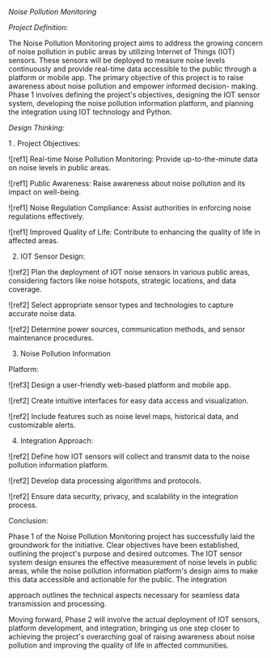 
*Noise Pollution Monitoring* 

*Project Definition*: 

The  Noise  Pollution  Monitoring  project  aims  to  address  the  growing concern of noise pollution in public areas by utilizing Internet of Things (IOT) sensors. These sensors will be deployed to measure noise levels continuously and provide real-time data accessible to the public through a platform or mobile app. The primary objective of this project is to raise awareness  about  noise  pollution  and  empower  informed  decision- making. Phase 1 involves defining the project's objectives, designing the IOT sensor system, developing the noise pollution information platform, and planning the integration using IOT technology and Python. 

*Design Thinking:* 

1 . Project Objectives: 

![ref1] Real-time Noise Pollution Monitoring: Provide up-to-the-minute data on noise levels in public areas. 

![ref1] Public Awareness: Raise awareness about noise pollution and its impact on well-being. 

![ref1] Noise  Regulation  Compliance:  Assist  authorities  in  enforcing noise regulations effectively. 

![ref1] Improved Quality of Life: Contribute to enhancing the quality of life in affected areas. 

2. IOT Sensor Design: 

![ref2] Plan the deployment of IOT noise sensors in various public areas, considering factors like noise hotspots, strategic locations, and data coverage. 

![ref2] Select  appropriate  sensor  types  and  technologies  to  capture accurate noise data. 

![ref2] Determine power sources, communication methods, and sensor maintenance procedures. 

3. Noise Pollution Information 

Platform: 

![ref3] Design a user-friendly web-based platform and mobile app. 

![ref2] Create intuitive interfaces for easy data access and visualization. 

![ref2] Include features such as noise level maps, historical data, and customizable alerts. 

4. Integration Approach: 

![ref2] Define how IOT sensors will collect and transmit data to the noise pollution information platform. 

![ref2] Develop data processing algorithms and protocols. 

![ref2] Ensure data security, privacy, and scalability in the integration process. 

ConcIusion: 

Phase 1 of the Noise Pollution Monitoring project has successfully laid the groundwork  for  the  initiative.  Clear  objectives  have  been  established, outlining the project's purpose and desired outcomes. The IOT sensor system design ensures the effective measurement of noise levels in public areas, while the noise pollution information platform's design aims to make this data accessible and actionable for the public. The integration 

approach  outlines  the  technical  aspects  necessary  for  seamless  data transmission and processing. 

Moving forward, Phase 2 will involve the actual deployment of IOT sensors, platform development, and integration, bringing us one step closer to achieving the project's overarching goal of raising awareness about noise pollution and improving the quality of life in affected communities.
